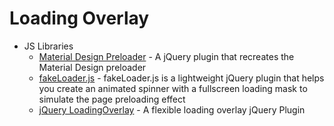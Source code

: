 # Loading Overlay
- JS Libraries
    - [Material Design Preloader](http://goo.gl/RLl8ZI) - A jQuery plugin that recreates the Material Design preloader
    - [fakeLoader.js](http://goo.gl/oWbSYQ) - fakeLoader.js is a lightweight jQuery plugin that helps you create an animated spinner with a fullscreen loading mask to simulate the page preloading effect
    - [jQuery LoadingOverlay](http://goo.gl/uwj1mN) - A flexible loading overlay jQuery Plugin
